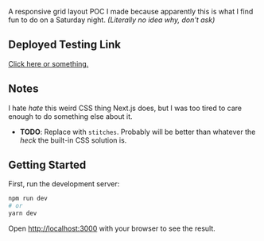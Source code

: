 A responsive grid layout POC I made because apparently this is what I find fun to do on a Saturday night. *(Literally no idea why, don't ask)*

## Deployed Testing Link
[Click here or something.](https://grid-poc-theta.vercel.app/)

## Notes
I hate _hate_ this weird CSS thing Next.js does, but I was too tired to care enough to do something else about it.
- **TODO**: Replace with `stitches`. Probably will be better than whatever the _heck_ the built-in CSS solution is.

## Getting Started
First, run the development server:

```bash
npm run dev
# or
yarn dev
```

Open [http://localhost:3000](http://localhost:3000) with your browser to see the result.
